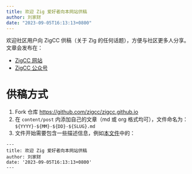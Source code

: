 ```yaml
---
title: 欢迎 Zig 爱好者向本网站供稿
author: 刘家财
date: "2023-09-05T16:13:13+0800"
---
```


欢迎社区用户向 ZigCC 供稿（关于 Zig 的任何话题），方便与社区更多人分享。文章会发布在：

- [ZigCC 网站](https://zigcc.github.io)
- [ZigCC 公众号](https://github.com/zigcc/.github/raw/main/zig_mp.png)

# 供稿方式

1. Fork 仓库 https://github.com/zigcc/zigcc.github.io
2. 在 `content/post` 内添加自己的文章（md 或 org 格式均可），文件命名为： `${YYYY}-${MM}-${DD}-${SLUG}.md`
3. 文件开始需要包含一些描述信息，例如[本文件](https://github.com/zigcc/zigcc.github.io/tree/main/content/post/2023-09-05-hello-world.md)中的：

```plain
---
title: 欢迎 Zig 爱好者向本网站供稿
author: 刘家财
date: '2023-09-05T16:13:13+0800'
---
```
